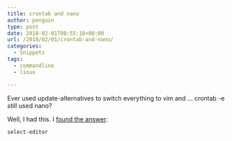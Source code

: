 ```yaml
---
title: crontab and nano
author: penguin
type: post
date: 2018-02-01T08:55:18+00:00
url: /2018/02/01/crontab-and-nano/
categories:
  - Snippets
tags:
  - commandline
  - linux

---
```

Ever used <span class="lang:default decode:true  crayon-inline">update-alternatives</span> to switch everything to vim and ... <span class="lang:default decode:true  crayon-inline">crontab -e</span> _still_ used nano?

Well, I had this. I [found the answer][1]:

```default
select-editor
```

&nbsp;

 [1]: https://askubuntu.com/a/264720